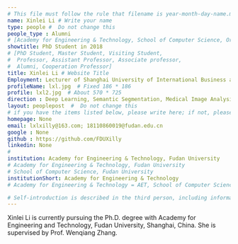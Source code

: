 ```yaml
---
# This file must follow the rule that filename is year-month-day-name.md .
name: Xinlei Li # Write your name
type: people #  Do not change this
people_type : Alumni
# [Academy for Engineering & Technology, School of Computer Science, Organizer]
showtitle: PhD Student in 2018
# [PhD Student, Master Student, Visiting Student,
#  Professor, Assistant Professor, Associate professor,
#  Alumni, Cooperation Professor]
title: Xinlei Li # Website Title
Employment: Lecturer of Shanghai University of International Business and Economics
profileName: lxl.jpg  # Fixed 186 * 186
profile: lxl2.jpg  # About 570 * 725
direction : Deep Learning, Semantic Segmentation, Medical Image Analysis
layout: peoplepost  #  Do not change this
# if you have the items listed below, please write here; if not, please write None.
homepage: None
email: lxlxilly@163.com; 18110860019@fudan.edu.cn
google : None
github : https://github.com/FDUXilly
linkedin: None
# 
institution: Academy for Engineering & Technology, Fudan University
# Academy for Engineering & Technology, Fudan University
# School of Computer Science, Fudan University
institutionShort: Academy for Engineering & Technology
# Academy for Engineering & Technology = AET, School of Computer Science = SCS

# Self-introduction is described in the third person, including information such as educational experience
---
```


Xinlei Li is currently pursuing the Ph.D. degree with Academy for Engineering and Technology, Fudan University, Shanghai, China. She is supervised by Prof. Wenqiang Zhang.
